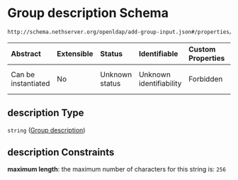 # Group description Schema

```txt
http://schema.nethserver.org/openldap/add-group-input.json#/properties/description
```



| Abstract            | Extensible | Status         | Identifiable            | Custom Properties | Additional Properties | Access Restrictions | Defined In                                                                     |
| :------------------ | :--------- | :------------- | :---------------------- | :---------------- | :-------------------- | :------------------ | :----------------------------------------------------------------------------- |
| Can be instantiated | No         | Unknown status | Unknown identifiability | Forbidden         | Allowed               | none                | [add-group-input.json\*](openldap/add-group-input.json "open original schema") |

## description Type

`string` ([Group description](add-group-input-properties-group-description.md))

## description Constraints

**maximum length**: the maximum number of characters for this string is: `256`
